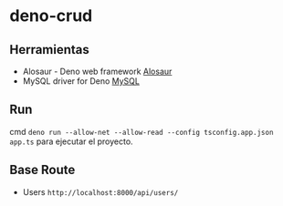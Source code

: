 # deno-crud

## Herramientas

- Alosaur - Deno web framework [Alosaur](https://github.com/alosaur/alosaur)
- MySQL driver for Deno [MySQL](https://github.com/manyuanrong/deno_mysql)

## Run

cmd `deno run --allow-net --allow-read --config tsconfig.app.json app.ts` para ejecutar el proyecto.

## Base Route

- Users `http://localhost:8000/api/users/`
